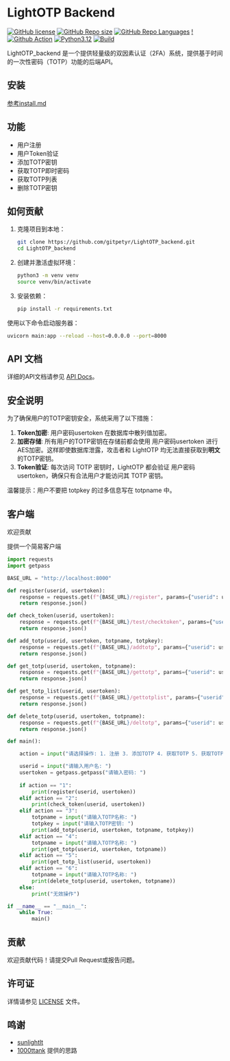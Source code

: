 # LightOTP Backend

[![GitHub license](https://img.shields.io/github/license/gitpetyr/LightOTP_backend?style=flat-square)](LICENSE)
[![GitHub Repo size](https://img.shields.io/github/repo-size/gitpetyr/LightOTP_backend?style=flat-square&color=3cb371)]()
[![GitHub Repo Languages](https://img.shields.io/github/languages/top/gitpetyr/LightOTP_backend?style=flat-square)]()
[!![Github Action](https://github.com/gitpetyr/LightOTP_backend/actions/workflows/docker-image.yml/badge.svg)](action)
[![Python3.12](https://img.shields.io/badge/python-3.12-brightgreen)]()
[![Build](https://img.shields.io/badge/buildwith-docker-brightgreen)]()

LightOTP_backend 是一个提供轻量级的双因素认证（2FA）系统，提供基于时间的一次性密码（TOTP）功能的后端API。

## 安装 

[参考install.md](./install.md)

## 功能

- 用户注册
- 用户Token验证
- 添加TOTP密钥
- 获取TOTP即时密码
- 获取TOTP列表
- 删除TOTP密钥

## 如何贡献

1. 克隆项目到本地：
    ```bash
    git clone https://github.com/gitpetyr/LightOTP_backend.git
    cd LightOTP_backend
    ```

2. 创建并激活虚拟环境：
    ```bash
    python3 -m venv venv
    source venv/bin/activate
    ```

3. 安装依赖：
    ```bash
    pip install -r requirements.txt
    ```

使用以下命令启动服务器：
```bash
uvicorn main:app --reload --host=0.0.0.0 --port=8000
```

## API 文档

详细的API文档请参见 [API Docs](./API%20Docs.md)。

## 安全说明

为了确保用户的TOTP密钥安全，系统采用了以下措施：

1. **Token加密**: 用户密码usertoken 在数据库中散列值加密。
2. **加密存储**: 所有用户的TOTP密钥在存储前都会使用 用户密码usertoken 进行AES加密。这样即使数据库泄露，攻击者和 LightOTP 均无法直接获取到**明文**的TOTP密钥。
3. **Token验证**: 每次访问 TOTP 密钥时，LightOTP 都会验证 用户密码usertoken，确保只有合法用户才能访问其 TOTP 密钥。

温馨提示：用户不要把 totpkey 的过多信息写在 totpname 中。

## 客户端

欢迎贡献

提供一个简易客户端
```python
import requests
import getpass

BASE_URL = "http://localhost:8000"

def register(userid, usertoken):
    response = requests.get(f"{BASE_URL}/register", params={"userid": userid, "usertoken": usertoken})
    return response.json()

def check_token(userid, usertoken):
    response = requests.get(f"{BASE_URL}/test/checktoken", params={"userid": userid, "usertoken": usertoken})
    return response.json()

def add_totp(userid, usertoken, totpname, totpkey):
    response = requests.get(f"{BASE_URL}/addtotp", params={"userid": userid, "usertoken": usertoken, "totpname": totpname, "totpkey": totpkey})
    return response.json()

def get_totp(userid, usertoken, totpname):
    response = requests.get(f"{BASE_URL}/gettotp", params={"userid": userid, "usertoken": usertoken, "totpname": totpname})
    return response.json()

def get_totp_list(userid, usertoken):
    response = requests.get(f"{BASE_URL}/gettotplist", params={"userid": userid, "usertoken": usertoken})
    return response.json()

def delete_totp(userid, usertoken, totpname):
    response = requests.get(f"{BASE_URL}/deltotp", params={"userid": userid, "usertoken": usertoken, "totpname": totpname})
    return response.json()

def main():

    action = input("请选择操作: 1. 注册 3. 添加TOTP 4. 获取TOTP 5. 获取TOTP列表 6. 删除TOTP\n")

    userid = input("请输入用户名: ")
    usertoken = getpass.getpass("请输入密码: ")
    
    if action == "1":
        print(register(userid, usertoken))
    elif action == "2":
        print(check_token(userid, usertoken))
    elif action == "3":
        totpname = input("请输入TOTP名称: ")
        totpkey = input("请输入TOTP密钥: ")
        print(add_totp(userid, usertoken, totpname, totpkey))
    elif action == "4":
        totpname = input("请输入TOTP名称: ")
        print(get_totp(userid, usertoken, totpname))
    elif action == "5":
        print(get_totp_list(userid, usertoken))
    elif action == "6":
        totpname = input("请输入TOTP名称: ")
        print(delete_totp(userid, usertoken, totpname))
    else:
        print("无效操作")

if __name__ == "__main__":
    while True:
        main()
```

## 贡献

欢迎贡献代码！请提交Pull Request或报告问题。

## 许可证

详情请参见 [LICENSE](./LICENSE) 文件。

## 鸣谢

- [sunlightlt](https://github.com/sunlightlt/)
- [1000ttank](https://github.com/1000ttank/) 提供的思路